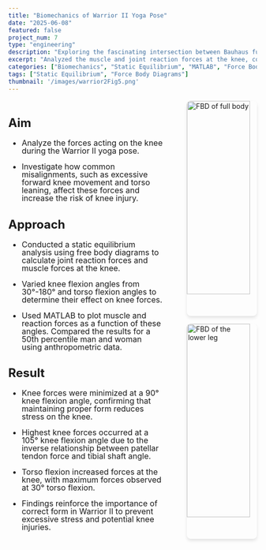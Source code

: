 ```yaml
---
title: "Biomechanics of Warrior II Yoga Pose"
date: "2025-06-08"
featured: false
project_num: 7
type: "engineering"
description: "Exploring the fascinating intersection between Bauhaus functionalism and monumental design"
excerpt: "Analyzed the muscle and joint reaction forces at the knee, confirming that proper form minimizes forces, thereby reducing injury."
categories: ["Biomechanics", "Static Equilibrium", "MATLAB", "Force Body Diagrams"]
tags: ["Static Equilibrium", "Force Body Diagrams"]
thumbnail: '/images/warrior2Fig5.png'
---
```


<div style="display: grid; grid-template-columns: 2fr 1fr; gap: 2rem; margin: 1rem 0;">
  <!-- Left Column - Text -->
  <div style="font-size: 1.0rem; line-height: 1.0;">
    <h2>Aim</h2>
     <ul>
      <li><p>Analyze the forces acting on the knee during the Warrior II yoga pose.</p></li>
      <li><p>Investigate how common misalignments, such as excessive forward knee movement and torso leaning, affect these forces and increase the risk of knee injury.</p></li>
      </ul>
    <h2>Approach</h2>
     <ul>
      <li><p>Conducted a static equilibrium analysis using free body diagrams to calculate joint reaction forces and muscle forces at the knee.</p></li>
      <li><p>Varied knee flexion angles from 30°-180° and torso flexion angles to determine their effect on knee forces.</p></li>
      <li><p>Used MATLAB to plot muscle and reaction forces as a function of these angles.
      Compared the results for a 50th percentile man and woman using anthropometric data.</p></li>
     </ul>
    <h2>Result</h2>
     <ul>
      <li><p>Knee forces were minimized at a 90° knee flexion angle, confirming that maintaining proper form reduces stress on the knee.</p></li>
      <li><p>Highest knee forces occurred at a 105° knee flexion angle due to the inverse relationship between patellar tendon force and tibial shaft angle.</p></li>
      <li><p>Torso flexion increased forces at the knee, with maximum forces observed at 30° torso flexion.</p></li>
      <li><p>Findings reinforce the importance of correct form in Warrior II to prevent excessive stress and potential knee injuries.</p></li>    
      </ul>
  </div>

  <!-- Right Column - Images -->
  <div style="display: flex; flex-direction: column; align-items: flex-end; gap: 1rem;">
    <img src="/images/warrior2Fig5.png" alt="FBD of full body" style="width: 90%; border-radius: 8px; box-shadow: 0 4px 6px rgba(0, 0, 0, 0.1);" />
    <img src="/images/warriorIIFig2D.png" alt="FBD of the lower leg" style="width: 90%; border-radius: 8px; box-shadow: 0 4px 6px rgba(0, 0, 0, 0.1);" />
  </div>
</div>
